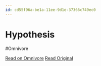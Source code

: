 ```yaml
---
id: cd55f96a-be1a-11ee-9d1e-37366c749ec0
---
```


# Hypothesis
#Omnivore

[Read on Omnivore](https://omnivore.app/me/hypothesis-18d51bbd200)
[Read Original](https://hypothes.is/a/yua-Ir4ZEe6nyh90Lwpk8w)

